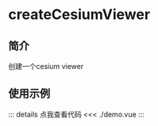 # createCesiumViewer

## 简介
创建一个cesium viewer

## 使用示例

<script setup>
import Demo from './demo.vue'
</script>

<ClientOnly>
<Demo />
</ClientOnly>

::: details 点我查看代码
<<< ./demo.vue
:::
